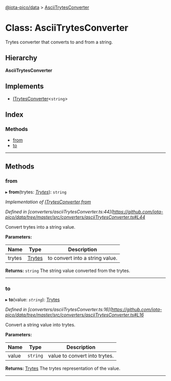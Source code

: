 [@iota-pico/data](../README.md) > [AsciiTrytesConverter](../classes/asciitrytesconverter.md)

# Class: AsciiTrytesConverter

Trytes converter that converts to and from a string.

## Hierarchy

**AsciiTrytesConverter**

## Implements

* [ITrytesConverter](../interfaces/itrytesconverter.md)<`string`>

## Index

### Methods

* [from](asciitrytesconverter.md#from)
* [to](asciitrytesconverter.md#to)

---

## Methods

<a id="from"></a>

###  from

▸ **from**(trytes: *[Trytes](trytes.md)*): `string`

*Implementation of [ITrytesConverter](../interfaces/itrytesconverter.md).[from](../interfaces/itrytesconverter.md#from)*

*Defined in [converters/asciiTrytesConverter.ts:44](https://github.com/iota-pico/data/tree/master/src/converters/asciiTrytesConverter.ts#L44*

Convert trytes into a string value.

**Parameters:**

| Name | Type | Description |
| ------ | ------ | ------ |
| trytes | [Trytes](trytes.md) |  to convert into a string value. |

**Returns:** `string`
The string value converted from the trytes.

___
<a id="to"></a>

###  to

▸ **to**(value: *`string`*): [Trytes](trytes.md)

*Defined in [converters/asciiTrytesConverter.ts:16](https://github.com/iota-pico/data/tree/master/src/converters/asciiTrytesConverter.ts#L16*

Convert a string value into trytes.

**Parameters:**

| Name | Type | Description |
| ------ | ------ | ------ |
| value | `string` |  value to convert into trytes. |

**Returns:** [Trytes](trytes.md)
The trytes representation of the value.

___

